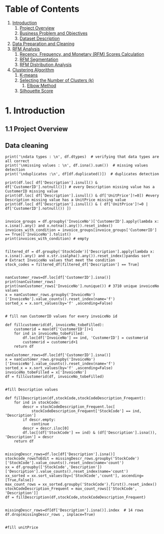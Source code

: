 # Table of Contents
1. [Introduction](#Introduction)
   1. [Project Overview](#project-overview)
   2. [Business Problem and Objectives](#Business-Problem)
   3. [Dataset Description](#dataset-description)
2. [Data Preparation and Cleaning](#data-cleaning)
3. [RFM Analysis](#rfm-analysis)
   1. [Recency, Frequency, and Monetary (RFM) Scores Calculation](#rfm-scores)
   2. [RFM Segmentation](#rfm-segmentation)
   3. [RFM Distribution Analysis](#rfm-distribution)
4. [Clustering Algorithm](#clustering-algorithm)
   1. [K-means](#k-means)
   2. [Selecting the Number of Clusters (k)](#number-of-clusters)
      1. [Elbow Method](#elbow-method)
   3. [Silhouette Score](#silhouette-score)




# 1. Introduction

## 1.1 Project Overview
## Data cleaning

```  
print('\ndata types : \n', df.dtypes)  # verifying that data types are all correct
print('\nmissing values : \n', df.isna().sum())  # missing values detection
print('\nduplicates :\n', df[df.duplicated()])  # duplicates detection

print(df.loc[ df['Description'].isnull() & df['CustomerID'].notnull()]) # every Description missing value has a CustomerID missing value
print(df.loc[ df['Description'].isnull() & df['UnitPrice']!=0]) #every Description missing value has a UnitPrice missing value
print(df.loc[ df['Description'].isnull() & ( df['UnitPrice']!=0 | df['CustomerID'].notnull()) ])


invoice_groups = df.groupby('InvoiceNo')['CustomerID'].apply(lambda x: x.isna().any() and x.notna().any()).reset_index()
invoices_with_condition = invoice_groups[invoice_groups['CustomerID'] == True]['InvoiceNo'].tolist()
print(invoices_with_condition) # empty


filtered_df = df.groupby('StockCode')['Description'].apply(lambda x: x.isna().any() and x.str.isalpha().any()).reset_index()pandas sort
# Extract InvoiceNo values that meet the condition
stock_codes = filtered_df[filtered_df['Description'] == True]


nanCustomer_rows=df.loc[df['CustomerID'].isna()]
print(nanCustomer_rows)
print(nanCustomer_rows['InvoiceNo'].nunique()) # 3710 unique invoiceNo values
x = nanCustomer_rows.groupby('InvoiceNo')['InvoiceNo'].value_counts().reset_index(name='f')
sorted_x = x.sort_values(by='f' ,ascending=False)


# fill nan CustomerID values for every invoiceNo id

def fillcustomerid(df, invoiceNo_tobeFilled):
    customerid = max(df['CustomerID'])+1
    for ind in invoiceNo_tobeFilled:
        df.loc[df['InvoiceNo'] == ind, 'CustomerID'] = customerid
        customerid = customerid+1
    return df

nanCustomer_rows=df.loc[df['CustomerID'].isna()]
x = nanCustomer_rows.groupby('InvoiceNo')['InvoiceNo'].value_counts().reset_index(name='f')
sorted_x = x.sort_values(by='f' ,ascending=False)
invoiceNo_tobeFilled = x['InvoiceNo']
df = fillcustomerid(df, invoiceNo_tobeFilled)


#fill Description values

def fillDescription(df,stockCode,stockCodeDescription_Frequent):
    for ind in stockCode:
        descr = stockCodeDescription_Frequent.loc[
            stockCodeDescription_Frequent['StockCode'] == ind, 'Description']
        if descr.empty:
            continue
        descr = descr.iloc[0]
        df.loc[(df['StockCode'] == ind) & (df['Description'].isna()), 'Description'] = descr
    return df


missingDescr_rows=df.loc[df['Description'].isna()]
stockcode_rowsToEdit = missingDescr_rows.groupby('StockCode')['StockCode'].value_counts().reset_index(name='count')
xx = df.groupby(['StockCode','Description'])['Description'].value_counts().reset_index(name='count')
xx_sorted = xx.sort_values(by=['StockCode','count'], ascending=[True,False])
max_count_rows = xx_sorted.groupby('StockCode').first().reset_index()
stockCodeDescription_Frequent = max_count_rows[['StockCode', 'Description']]
df = fillDescription(df,stockCode,stockCodeDescription_Frequent)


missingDescr_rows=df[df['Description'].isna()].index  # 14 rows
df.drop(missingDescr_rows , inplace=True)


#fill unitPrice

```




